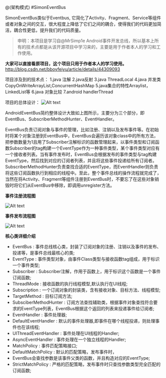 @(架构模式)
#SimonEventBus

   SimonEventBus类似于Eventbus, 它简化了Activity、Fragment、Service等组件或者对象之间的交互，很大程度上降低了它们之间的耦合，使得我们的代码更加简洁，耦合性更低，提升我们的代码质量。

> 申明：本项目是学习自@MrSimp1e Android事件开发总线，所以基本上所有的技术点都是从该开源项目中学习来的，主要是用于作者本人的学习和工作使用。 

**大家可以直接看原项目，这个项目只用于作者本人的学习使用。**
http://blog.csdn.net/bboyfeiyu/article/details/44309093


项目涉及到的技术点：
1.java 注解
2.java反射
3.java ThreadLocal
4.java 并发类CopyOnWriteArrayList,ConcurrentHashMap
5.java集合的特性Arraylist，LinkedList等
6.java 对象比较
7.android handlerThread



项目的总体设计：
![Alt text](./QQ截图20161222143439.png)

AndroidEventBus简约整体设计大致如上图所示，主要分为三个部分，即EventBus、SubscriberMethodHunter、EventHandler。

EventBus负责订阅对象与事件的管理，比如注册、注销以及发布事件等。在初始时将某个对象注册到EventBus中，EventBus会遍历该对象class中的所有方法，把参数数量为1且用了Subscriber注解标识的函数管理起来，以事件类型和订阅函数Subscriber的tag构建一个EventType作为一种事件类型，某个事件类型对应有一个接收者列表。当有事件发布时，EventBus会根据发布的事件类型与tag构建EventType，然后找到对应的订阅者列表，并且将这些事件投递给所有订阅者。SubscriberMethodHunter负责查找合适的EventType，而EventHandler则负责将这些订阅函数执行到相应的线程中。至此，整个事件总线的操作流程就完成了，当然在将Activity、Fragment等组件注册到EventBus时，不要忘了在这些对象销毁时将它们从EventBus中移除，即调用unregister方法。


**事件注册流程图**

![Alt text](./QQ截图20161222143450.png)


**事件发布流程图**

![Alt text](./QQ截图20161222143500.png)


 **核心类详细介绍**

- EventBus : 事件总线核心类，封装了订阅对象的注册、注销以及事件的发布、投递等，是事件总线最核心的类;
- EventType : 事件类型对象，由事件Class类型与接收函数tag组成，用于标识一个事件类型;
- Subscriber : Subscriber注解，作用于函数上，用于标识这个函数是一个事件订阅函数;
- ThreadMode : 接收函数的执行线程模型,默认执行在UI线程;
- Subscription : 一个订阅对象的封装类，含有接收对象、目标方法、线程模型;
- TargetMethod : 目标订阅方法;
- SubsciberMethodHunter : 订阅方法查找辅助类，根据事件对象查找符合要求的EventType列表，EventBus根据这个返回的列表来投递事件给订阅者;
- EventHandler : 事件处理器;
- DefaultEventHandler : 默认的事件处理器,即事件在哪个线程投递，则处理事件也在该线程;
- UIThreadEventHandler : 事件处理在UI线程的Handler;
- AsyncEventHandler : 事件处理在一个独立线程的Handler;
- MatchPolicy : 事件匹配策略接口;
- DefaultMatchPolicy : 默认的匹配策略，发布事件时，
- EventBus会查找参数是该事件父类的函数，并且构造对应的EventType;
- StrictMatchPolicy : 严格的匹配策略，发布事件时只查找参数类型完全匹配的订阅函数;
